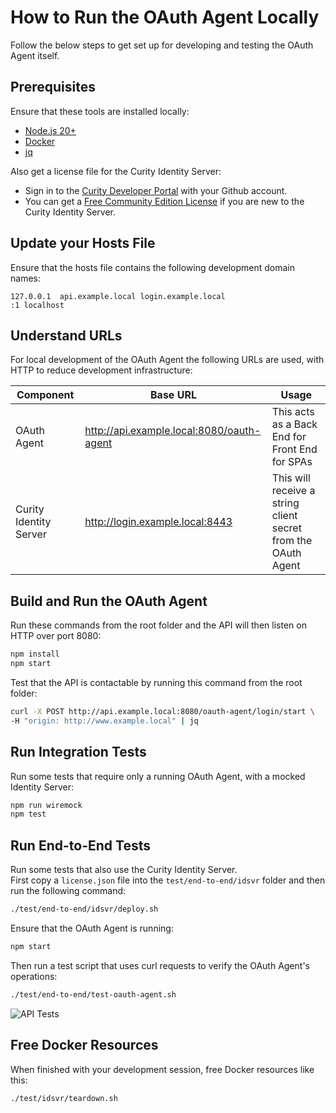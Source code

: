 # How to Run the OAuth Agent Locally

Follow the below steps to get set up for developing and testing the OAuth Agent itself.

## Prerequisites

Ensure that these tools are installed locally:

- [Node.js 20+](https://nodejs.org/en/download/)
- [Docker](https://www.docker.com/products/docker-desktop)
- [jq](https://stedolan.github.io/jq/download/)

Also get a license file for the Curity Identity Server:

- Sign in to the [Curity Developer Portal](https://developer.curity.io/) with your Github account.
- You can get a [Free Community Edition License](https://curity.io/product/community/) if you are new to the Curity Identity Server.

## Update your Hosts File

Ensure that the hosts file contains the following development domain names:

```text
127.0.0.1  api.example.local login.example.local
:1 localhost
```

## Understand URLs

For local development of the OAuth Agent the following URLs are used, with HTTP to reduce development infrastructure:

| Component | Base URL | Usage |
| --------- | -------- | ----- |
| OAuth Agent | http://api.example.local:8080/oauth-agent | This acts as a Back End for Front End for SPAs |
| Curity Identity Server | http://login.example.local:8443 | This will receive a string client secret from the OAuth Agent |

## Build and Run the OAuth Agent

Run these commands from the root folder and the API will then listen on HTTP over port 8080:

```bash
npm install
npm start
```

Test that the API is contactable by running this command from the root folder:

```bash
curl -X POST http://api.example.local:8080/oauth-agent/login/start \
-H "origin: http://www.example.local" | jq
```

## Run Integration Tests

Run some tests that require only a running OAuth Agent, with a mocked Identity Server:

```bash
npm run wiremock
npm test
```

## Run End-to-End Tests

Run some tests that also use the Curity Identity Server.\
First copy a `license.json` file into the `test/end-to-end/idsvr` folder and then run the following command:

```bash
./test/end-to-end/idsvr/deploy.sh
```

Ensure that the OAuth Agent is running:

```bash
npm start
```

Then run a test script that uses curl requests to verify the OAuth Agent's operations:

```bash
./test/end-to-end/test-oauth-agent.sh
```

![API Tests](api-tests.png)

## Free Docker Resources

When finished with your development session, free Docker resources like this:

```bash
./test/idsvr/teardown.sh
```
